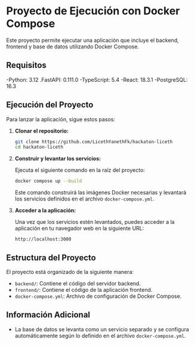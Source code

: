 # Proyecto de Ejecución con Docker Compose

Este proyecto permite ejecutar una aplicación que incluye el backend, frontend y base de datos utilizando Docker Compose.

## Requisitos

-Python: 3.12
.FastAPI: 0.111.0
-TypeScript: 5.4
-React: 18.3.1
-PostgreSQL: 16.3

## Ejecución del Proyecto

Para lanzar la aplicación, sigue estos pasos:

1. **Clonar el repositorio:**

   ```bash
   git clone https://github.com/LicethYanethFk/hackaton-liceth
   cd hackaton-liceth
   ```

2. **Construir y levantar los servicios:**

   Ejecuta el siguiente comando en la raíz del proyecto:

   ```bash
   docker compose up --build
   ```

   Este comando construirá las imágenes Docker necesarias y levantará los servicios definidos en el archivo `docker-compose.yml`.

3. **Acceder a la aplicación:**

   Una vez que los servicios estén levantados, puedes acceder a la aplicación en tu navegador web en la siguiente URL:

   ```
   http://localhost:3000
   ```

## Estructura del Proyecto

El proyecto está organizado de la siguiente manera:

- `backend/`: Contiene el código del servidor backend.
- `frontend/`: Contiene el código de la aplicación frontend.
- `docker-compose.yml`: Archivo de configuración de Docker Compose.

## Información Adicional

- La base de datos se levanta como un servicio separado y se configura automáticamente según lo definido en el archivo `docker-compose.yml`.


